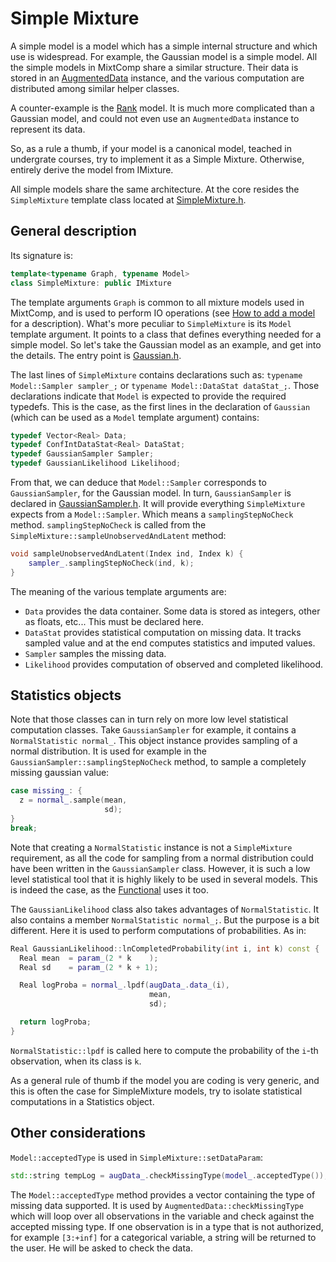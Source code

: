 # Simple Mixture

A simple model is a model which has a simple internal structure and which use is widespread. For example, the Gaussian model is a simple model. All the simple models in MixtComp share a similar structure. Their data is stored in an [AugmentedData](MixtComp/src/lib/Data/AugmentedData.h) instance, and the various computation are distributed among similar helper classes.

A counter-example is the [Rank](MixtComp/src/lib/Mixture/Rank/RankMixture.h) model. It is much more complicated than a Gaussian model, and could not even use an `AugmentedData` instance to represent its data.

So, as a rule a thumb, if your model is a canonical model, teached in undergrate courses, try to implement it as a Simple Mixture. Otherwise, entirely derive the model from IMixture.

All simple models share the same architecture. At the core resides the `SimpleMixture` template class located at [SimpleMixture.h](MixtComp/src/lib/Mixture/Simple/SimpleMixture.h).

## General description

Its signature is:

```cpp
template<typename Graph, typename Model>
class SimpleMixture: public IMixture
```

The template arguments `Graph` is common to all mixture models used in MixtComp, and is used to perform IO operations (see [How to add a model](howToAddModel.md) for a description). What's more peculiar to `SimpleMixture` is its `Model` template argument. It points to a class that defines everything needed for a simple model. So let's take the Gaussian model as an example, and get into the details. The entry point is [Gaussian.h](MixtComp/src/lib/Mixture/Simple/Gaussian/Gaussian.h).

The last lines of `SimpleMixture` contains declarations such as: `typename Model::Sampler sampler_;` or `typename Model::DataStat dataStat_;`. Those declarations indicate that `Model` is expected to provide the required typedefs. This is the case, as the first lines in the declaration of `Gaussian` (which can be used as a `Model` template argument) contains:

```cpp
typedef Vector<Real> Data;
typedef ConfIntDataStat<Real> DataStat;
typedef GaussianSampler Sampler;
typedef GaussianLikelihood Likelihood;
```

From that, we can deduce that `Model::Sampler` corresponds to `GaussianSampler`, for the Gaussian model. In turn, `GaussianSampler` is declared in [GaussianSampler.h](MixtComp/src/lib/Mixture/Simple/Gaussian/GaussianSampler.h). It will provide everything `SimpleMixture` expects from a `Model::Sampler`. Which means a `samplingStepNoCheck` method. `samplingStepNoCheck` is called from the `SimpleMixture::sampleUnobservedAndLatent` method:

```cpp
void sampleUnobservedAndLatent(Index ind, Index k) {
    sampler_.samplingStepNoCheck(ind, k);
}
```

The meaning of the various template arguments are:

- `Data` provides the data container. Some data is stored as integers, other as floats, etc... This must be declared here.
- `DataStat` provides statistical computation on missing data. It tracks sampled value and at the end computes statistics and imputed values.
- `Sampler` samples the missing data.
- `Likelihood` provides computation of observed and completed likelihood.

## Statistics objects

Note that those classes can in turn rely on more low level statistical computation classes. Take `GaussianSampler` for example, it contains a `NormalStatistic normal_`. This object instance provides sampling of a normal distribution. It is used for example in the `GaussianSampler::samplingStepNoCheck` method, to sample a completely missing gaussian value:

```cpp
case missing_: {
  z = normal_.sample(mean,
                     sd);
}
break;
```

Note that creating a `NormalStatistic` instance is not a `SimpleMixture` requirement, as all the code for sampling from a normal distribution could have been written in the `GaussianSampler` class. However, it is such a low level statistical tool that it is highly likely to be used in several models. This is indeed the case, as the [Functional](MixtComp/src/lib/Mixture/Functional) uses it too.

The `GaussianLikelihood` class also takes advantages of `NormalStatistic`. It also contains a member `NormalStatistic normal_;`. But the purpose is a bit different. Here it is used to perform computations of probabilities. As in:

```cpp
Real GaussianLikelihood::lnCompletedProbability(int i, int k) const {
  Real mean  = param_(2 * k    );
  Real sd    = param_(2 * k + 1);

  Real logProba = normal_.lpdf(augData_.data_(i),
                               mean,
                               sd);

  return logProba;
}
```

`NormalStatistic::lpdf` is called here to compute the probability of the `i`-th observation, when its class is `k`.

As a general rule of thumb if the model you are coding is very generic, and this is often the case for SimpleMixture models, try to isolate statistical computations in a Statistics object.

## Other considerations

`Model::acceptedType` is used in `SimpleMixture::setDataParam`:

```cpp
std::string tempLog = augData_.checkMissingType(model_.acceptedType()); // check if the missing data provided are compatible with the model
```

The `Model::acceptedType` method provides a vector containing the type of missing data supported. It is used by `AugmentedData::checkMissingType` which will loop over all observations in the variable and check against the accepted missing type. If one observation is in a type that is not authorized, for example `[3:+inf]` for a categorical variable, a string will be returned to the user. He will be asked to check the data.
